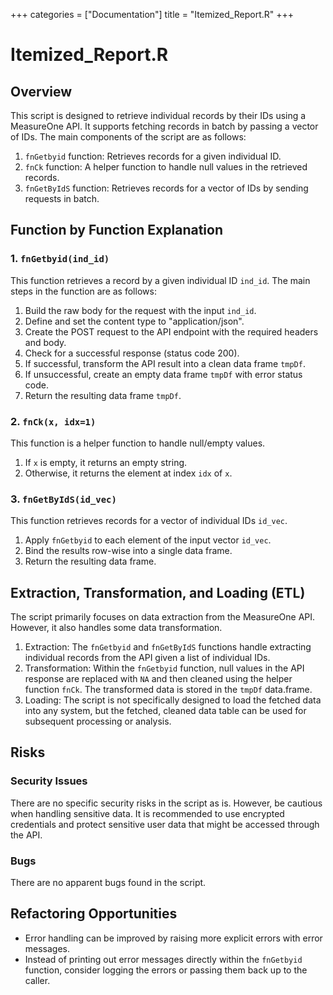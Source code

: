 +++
categories = ["Documentation"]
title = "Itemized_Report.R"
+++


# Itemized_Report.R
## Overview

This script is designed to retrieve individual records by their IDs using a MeasureOne API. It supports fetching records in batch by passing a vector of IDs. The main components of the script are as follows:

1. `fnGetbyid` function: Retrieves records for a given individual ID.
2. `fnCk` function: A helper function to handle null values in the retrieved records.
3. `fnGetByIdS` function: Retrieves records for a vector of IDs by sending requests in batch.

## Function by Function Explanation

### 1. `fnGetbyid(ind_id)`

This function retrieves a record by a given individual ID `ind_id`. The main steps in the function are as follows:

1. Build the raw body for the request with the input `ind_id`.
2. Define and set the content type to "application/json".
3. Create the POST request to the API endpoint with the required headers and body.
4. Check for a successful response (status code 200).
5. If successful, transform the API result into a clean data frame `tmpDf`.
6. If unsuccessful, create an empty data frame `tmpDf` with error status code.
7. Return the resulting data frame `tmpDf`.

### 2. `fnCk(x, idx=1)`

This function is a helper function to handle null/empty values.

1. If `x` is empty, it returns an empty string.
2. Otherwise, it returns the element at index `idx` of `x`.

### 3. `fnGetByIdS(id_vec)`

This function retrieves records for a vector of individual IDs `id_vec`.

1. Apply `fnGetbyid` to each element of the input vector `id_vec`.
2. Bind the results row-wise into a single data frame.
3. Return the resulting data frame.

## Extraction, Transformation, and Loading (ETL)

The script primarily focuses on data extraction from the MeasureOne API. However, it also handles some data transformation.

1. Extraction: The `fnGetbyid` and `fnGetByIdS` functions handle extracting individual records from the API given a list of individual IDs.
2. Transformation: Within the `fnGetbyid` function, null values in the API response are replaced with `NA` and then cleaned using the helper function `fnCk`. The transformed data is stored in the `tmpDf` data.frame.
3. Loading: The script is not specifically designed to load the fetched data into any system, but the fetched, cleaned data table can be used for subsequent processing or analysis.

## Risks

### Security Issues

There are no specific security risks in the script as is. However, be cautious when handling sensitive data. It is recommended to use encrypted credentials and protect sensitive user data that might be accessed through the API.

### Bugs

There are no apparent bugs found in the script.

## Refactoring Opportunities

- Error handling can be improved by raising more explicit errors with error messages.
- Instead of printing out error messages directly within the `fnGetbyid` function, consider logging the errors or passing them back up to the caller.